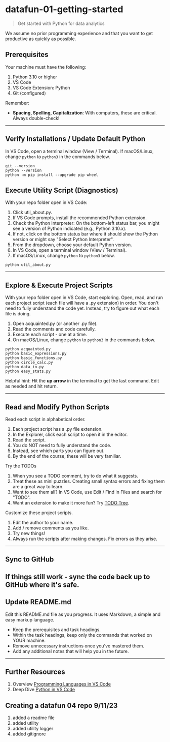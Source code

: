 # datafun-01-getting-started

> Get started with Python for data analytics

We assume no prior programming experience and that you want to
get productive as quickly as possible.

## Prerequisites

Your machine must have the following:

1. Python 3.10 or higher
1. VS Code
1. VS Code Extension: Python
1. Git (configured)

Remember:

- **Spacing, Spelling, Capitalization**: With computers, these are critical. Always double-check!

---

## Verify Installations / Update Default Python

In VS Code, open a terminal window (View / Terminal).
If macOS/Linux, change `python` to `python3` in the commands below.

```shell
git --version
python --version
python -m pip install --upgrade pip wheel
```

## Execute Utility Script (Diagnostics)

With your repo folder open in VS Code:

1. Click util_about.py.
1. If VS Code prompts, install the recommended Python extension.
1. Check the Python Interpreter: On the bottom-left status bar, you might see a version of Python indicated (e.g., Python 3.10.x).
1. If not, click on the bottom status bar where it should show the Python version or might say "Select Python Interpreter".
1. From the dropdown, choose your default Python version.
1. In VS Code, open a terminal window (View / Terminal).
1. If macOS/Linux, change `python` to `python3` below.

```shell
python util_about.py
```
---

## Explore & Execute Project Scripts

With your repo folder open in VS Code, start exploring.
Open, read, and run each project script (each file will have a .py extension) in order.
You don't need to fully understand the code yet. 
Instead, try to figure out what each file is doing.

1. Open acquainted.py (or another .py file).
1. Read the comments and code carefully.
1. Execute each script - one at a time.
1. On macOS/Linux, change `python` to `python3` in the commands below.

```shell
python acquainted.py
python basic_expressions.py
python basic_functions.py
python circle_calc.py
python data_io.py
python easy_stats.py
```

Helpful hint: Hit the **up arrow** in the terminal to get the last command. Edit as needed and hit return.

---

## Read and Modify Python Scripts

Read each script in alphabetical order.

1. Each project script has a .py file extension.
1. In the Explorer, click each script to open it in the editor.
1. Read the script.
1. You do NOT need to fully understand the code.
1. Instead, see which parts you can figure out.
1. By the end of the course, these will be very familiar.

Try the TODOs

1. When you see a TODO comment, try to do what it suggests.
1. Treat these as mini puzzles. Creating small syntax errors and fixing them are a great way to learn.
1. Want to see them all? In VS Code, use Edit / Find in Files and search for "TODO".
1. Want an extension to make it more fun? Try [TODO Tree](https://marketplace.visualstudio.com/items?itemName=Gruntfuggly.todo-tree).

Customize these project scripts.

1. Edit the author to your name.
1. Add / remove comments as you like.
1. Try new things!
1. Always run the scripts after making changes. Fix errors as they arise.

---

## Sync to GitHub

If things still work - sync the code back up to GitHub where it's safe.
---

## Update README.md

Edit this README.md file as you progress. It uses Markdown, a simple and easy markup language.

- Keep the prerequisites and task headings. 
- Within the task headings, keep only the commands that worked on YOUR machine. 
- Remove unnecessary instructions once you've mastered them.
- Add any additional notes that will help you in the future.

---

## Further Resources

1. Overview [Programming Languages in VS Code](https://code.visualstudio.com/docs/languages/overview)
1. Deep Dive [Python in VS Code](https://code.visualstudio.com/docs/python/python-tutorial)

## Creating a datafun 04 repo 9/11/23
1. added a readme file
2. added utility
3. added utility logger
4. added gitignore


